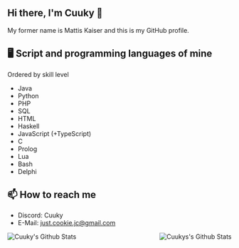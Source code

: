 ## Hi there, I'm Cuuky 👋

My former name is Mattis Kaiser and this is my GitHub profile. 

## 🖥️ Script and programming languages of mine
Ordered by skill level

- Java
- Python
- PHP
- SQL
- HTML
- Haskell
- JavaScript (+TypeScript)
- C
- Prolog
- Lua
- Bash
- Delphi

## 📫 How to reach me
- Discord: Cuuky
- E-Mail: just.cookie.jc@gmail.com

<img align="left" alt="Cuuky's Github Stats" src="https://github-readme-stats.vercel.app/api/top-langs/?username=CuukyOfficial&show_icons=true&hide_border=true&theme=radical" />
<img align="right" alt="Cuukys's Github Stats" src="https://github-readme-stats.vercel.app/api?username=CuukyOfficial&show_icons=true&hide_border=true&theme=radical" />
